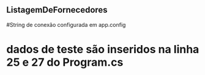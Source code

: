 ## ListagemDeFornecedores

#String de conexão configurada em app.config

# dados de teste são inseridos na linha 25 e 27 do Program.cs
